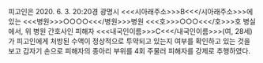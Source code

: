 피고인은 2020. 6. 3. 20:20경 광명시 <<<시아래주소>>>B<<</시아래주소>>>에 있는 <<<병원>>>○○○○<<</병원>>>병원 <<<호>>>○○○<<</호>>>호 병실에서, 위 병원 간호사인 피해자 <<<내국인이름>>>C<<</내국인이름>>>(여, 28세)가 피고인에게 처방된 수액이 정상적으로 투약되고 있는지 여부를 확인하고 있는 것을 보고 갑자기 손으로 피해자의 종아리 부위를 4회 주물러 피해자를 강제로 추행하였다.

